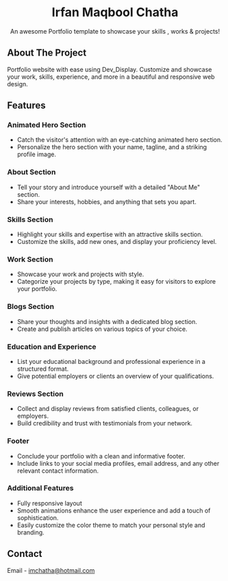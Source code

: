 
<!-- PROJECT LOGO -->
<br />
<div align="center">

  <h1 align="center">Irfan Maqbool Chatha</h1>

  <p align="center">
    An awesome Portfolio template to showcase your skills , works & projects!
  
  </p>

</div>

<!-- ABOUT THE PROJECT -->
## About The Project

Portfolio website with ease using Dev_Display. Customize and showcase your work, skills, experience, and more in a beautiful and responsive web design.

## Features

### Animated Hero Section
- Catch the visitor's attention with an eye-catching animated hero section.
- Personalize the hero section with your name, tagline, and a striking profile image.

### About Section
- Tell your story and introduce yourself with a detailed "About Me" section.
- Share your interests, hobbies, and anything that sets you apart.

### Skills Section
- Highlight your skills and expertise with an attractive skills section.
- Customize the skills, add new ones, and display your proficiency level.

### Work Section
- Showcase your work and projects with style.
- Categorize your projects by type, making it easy for visitors to explore your portfolio.

### Blogs Section
- Share your thoughts and insights with a dedicated blog section.
- Create and publish articles on various topics of your choice.

### Education and Experience
- List your educational background and professional experience in a structured format.
- Give potential employers or clients an overview of your qualifications.

### Reviews Section
- Collect and display reviews from satisfied clients, colleagues, or employers.
- Build credibility and trust with testimonials from your network.

### Footer
- Conclude your portfolio with a clean and informative footer.
- Include links to your social media profiles, email address, and any other relevant contact information.

### Additional Features
- Fully responsive layout
- Smooth animations enhance the user experience and add a touch of sophistication.
- Easily customize the color theme to match your personal style and branding.


<!-- CONTACT -->
## Contact

Email  - imchatha@hotmail.com